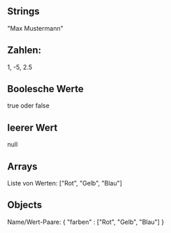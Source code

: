 ## Strings
"Max Mustermann"

## Zahlen: 
1, -5, 2.5

## Boolesche Werte
true oder false

## leerer Wert
null

## Arrays
Liste von Werten: ["Rot", "Gelb", "Blau"]

## Objects
Name/Wert-Paare: 
{
    "farben" : ["Rot", "Gelb", "Blau"]
}

